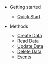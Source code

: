 - Getting started

  - [Quick Start](guide/installation.md)

- Methods

  - [Create Data](guide/create.md)
  - [Read Data](guide/read.md)
  - [Update Data](guide/update.md)
  - [Delete Data](guide/delete.md)
  - [Events](guide/events.md)
